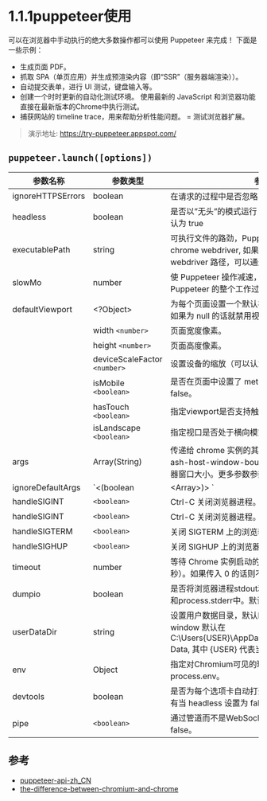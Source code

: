 # 1.1.1puppeteer使用

可以在浏览器中手动执行的绝大多数操作都可以使用 Puppeteer 来完成！ 下面是一些示例：

- 生成页面 PDF。
- 抓取 SPA（单页应用）并生成预渲染内容（即“SSR”（服务器端渲染））。
- 自动提交表单，进行 UI 测试，键盘输入等。
- 创建一个时时更新的自动化测试环境。 使用最新的 JavaScript 和浏览器功能直接在最新版本的Chrome中执行测试。
- 捕获网站的 timeline trace，用来帮助分析性能问题。
= 测试浏览器扩展。

>演示地址: https://try-puppeteer.appspot.com/



## `puppeteer.launch([options])`

| 参数名称	| 参数类型	| 参数说明 |
|  ----  | ----  | ---- | 
|ignoreHTTPSErrors	|boolean	|在请求的过程中是否忽略 Https 报错信息，默认为 false|
|headless	|boolean	|是否以”无头”的模式运行 chrome, 也就是不显示 UI， 默认为 true|
|executablePath|	string	|可执行文件的路劲，Puppeteer 默认是使用它自带的 chrome webdriver, 如果你想指定一个自己的 webdriver 路径，可以通过这个参数设置|
|slowMo	|number	|使 Puppeteer 操作减速，单位是毫秒。如果你想看看 Puppeteer 的整个工作过程，这个参数将非常有用。|
|defaultViewport |<?Object> |为每个页面设置一个默认视口大小。默认是 800x600。如果为 null 的话就禁用视图口。|
||width `<number> `|页面宽度像素。|
||height `<number>` |页面高度像素。|
||deviceScaleFactor `<number> `|设置设备的缩放（可以认为是 dpr）。默认是 1。|
||isMobile `<boolean> `|是否在页面中设置了 meta viewport 标签。默认是 false。|
||hasTouch `<boolean>` |指定viewport是否支持触摸事件。默认是 false。|
||isLandscape `<boolean>` |指定视口是否处于横向模式。默认是 false。|
|args	|Array(String)	|传递给 chrome 实例的其他参数，比如你可以使用”–ash-host-window-bounds=1024x768” 来设置浏览器窗口大小。更多参数参数列表可以参考这里|
|ignoreDefaultArgs |`<(boolean|<Array<string>>)> `|如果是 true，那就不要使用 puppeteer.defaultArgs()。 如果给出了数组，则过滤掉给定的默认参数。这个选项请谨慎使用。默认为 false。|
|handleSIGINT |`<boolean>` |Ctrl-C 关闭浏览器进程。默认是 true。|
|handleSIGINT |`<boolean>` |Ctrl-C 关闭浏览器进程。默认是 true。|
|handleSIGTERM |`<boolean>` |关闭 SIGTERM 上的浏览器进程。默认是 true。|
|handleSIGHUP |`<boolean>`| 关闭 SIGHUP 上的浏览器进程。默认是 true|
|timeout	|number	|等待 Chrome 实例启动的最长时间。默认为30000（30秒）。如果传入 0 的话则不限制时间|
|dumpio|	boolean	|是否将浏览器进程stdout和stderr导入到process.stdout和process.stderr中。默认为false。
|userDataDir	|string	|设置用户数据目录，默认linux 是在 ~/.config 目录，window 默认在 C:\Users{USER}\AppData\Local\Google\Chrome\User Data, 其中 {USER} 代表当前登录的用户名|
|env|	Object|	指定对Chromium可见的环境变量。默认为process.env。|
|devtools|	boolean	|是否为每个选项卡自动打开DevTools面板， 这个选项只有当 headless 设置为 false 的时候有效|
|pipe |`<boolean>` |通过管道而不是WebSocket连接到浏览器。默认是 false。|

## 参考
- [puppeteer-api-zh_CN](https://zhaoqize.github.io/puppeteer-api-zh_CN/#/)
- [the-difference-between-chromium-and-chrome](https://www.howtogeek.com/202825/what%E2%80%99s-the-difference-between-chromium-and-chrome/)
